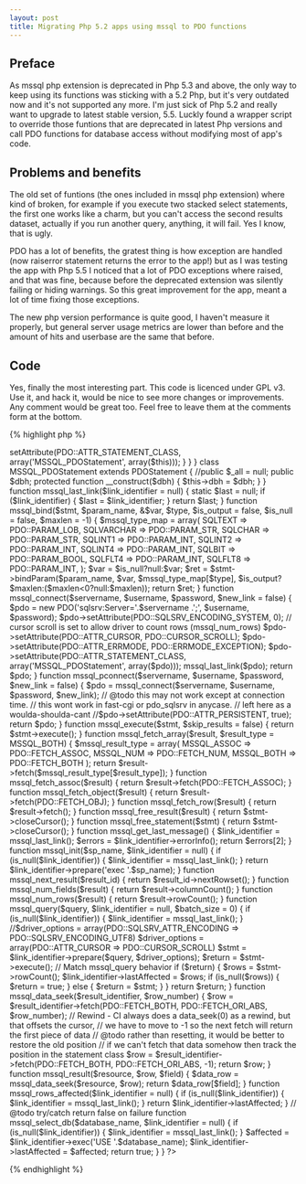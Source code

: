 ```yaml
---
layout: post
title: Migrating Php 5.2 apps using mssql to PDO functions
---
```



## Preface
As mssql php extension is deprecated in Php 5.3 and above, the only way to keep using its functions was sticking with a 5.2 Php, but it's very outdated now and it's not supported any more. I'm just sick of Php 5.2 and really want to upgrade to latest stable version, 5.5. Luckly found a wrapper script to override those funtions that are deprecated in latest Php versions and call PDO functions for database access without modifying most of app's code.


## Problems and benefits
The old set of funtions (the ones included in mssql php extension) where kind of broken, for example if you execute two stacked select statements, the first one works like a charm, but you can't access the second results dataset, actually if you run another query, anything, it will fail. Yes I know, that is ugly.

PDO has a lot of benefits, the gratest thing is how exception are handled (now raiserror statement returns the error to the app!) but as I was testing the app with Php 5.5 I noticed that a lot of PDO exceptions where raised, and that was fine, because before the deprecated extension was silently failing or hiding warnings. So this great improvement for the app, meant a lot of time fixing those exceptions.

The new php version performance is quite good, I haven't measure it properly, but general server usage metrics are lower than before and the amount of hits and userbase are the same that before.


## Code
Yes, finally the most interesting part. This code is licenced under GPL v3. Use it, and hack it, would be nice to see more changes or improvements. Any comment would be great too. Feel free to leave them at the comments form at the bottom.


{% highlight php %}
<?php

if (! extension_loaded('mssql')) {
    //Return an associative array. Used on mssql_fetch_array()'s result_type parameter.
    define('MSSQL_ASSOC', '1');
    //Return an array with numeric keys. Used on mssql_fetch_array()'s result_type parameter.
    define('MSSQL_NUM', '2');
    //Return an array with both numeric keys and keys with their field name. This is the default value for mssql_fetch_array()'s result_type parameter.
    define('MSSQL_BOTH', '3');
    //Indicates the 'TEXT' type in MSSQL, used by mssql_bind()'s type parameter.
    define('SQLTEXT', '35');
    //Indicates the 'VARCHAR' type in MSSQL, used by mssql_bind()'s type parameter.
    define('SQLVARCHAR', '39');
    //Indicates the 'CHAR' type in MSSQL, used by mssql_bind()'s type parameter.
    define('SQLCHAR', '47');
    //Represents one byte, with a range of -128 to 127.
    define('SQLINT1', '48');
    //Represents two bytes, with a range of -32768 to 32767.
    define('SQLINT2', '52');
    //Represents four bytes, with a range of -2147483648 to 2147483647.
    define('SQLINT4', '56');
    //Indicates the 'BIT' type in MSSQL, used by mssql_bind()'s type parameter.
    define('SQLBIT', '50');
    //Represents an four byte float.
    define('SQLFLT4', '59');
    //Represents an eight byte float.
    define('SQLFLT8', '62');

    class MSSQL_PDO extends PDO {
        public function __construct($dsn, $username="", $password="", $driver_options=array()) {
            parent::__construct($dsn,$username,$password, $driver_options);
            if (empty($driver_options[PDO::ATTR_STATEMENT_CLASS])) {
                $this->setAttribute(PDO::ATTR_STATEMENT_CLASS, array('MSSQL_PDOStatement', array($this)));
            }
        }
    }
    class MSSQL_PDOStatement extends PDOStatement {
        //public $_all = null;
        public $dbh;
        protected function __construct($dbh) {
            $this->dbh = $dbh;
        }

    }

    function mssql_last_link($link_identifier = null) {
        static $last = null;
        if ($link_identifier) {
            $last = $link_identifier;
        }
        return $last;
    }

    function mssql_bind($stmt, $param_name, &$var, $type, $is_output = false, $is_null = false, $maxlen = -1) {
        $mssql_type_map = array(
                SQLTEXT => PDO::PARAM_LOB,
                SQLVARCHAR => PDO::PARAM_STR,
                SQLCHAR => PDO::PARAM_STR,
                SQLINT1 => PDO::PARAM_INT,
                SQLINT2 => PDO::PARAM_INT,
                SQLINT4 => PDO::PARAM_INT,
                SQLBIT =>  PDO::PARAM_BOOL,
                SQLFLT4 => PDO::PARAM_INT,
                SQLFLT8 => PDO::PARAM_INT,
        );
        $var = $is_null?null:$var;
        $ret = $stmt->bindParam($param_name, $var, $mssql_type_map[$type], $is_output?$maxlen:($maxlen<0?null:$maxlen));
        return $ret;
    }

    function mssql_connect($servername, $username, $password, $new_link = false) {
        $pdo = new PDO('sqlsrv:Server='.$servername .';', $username, $password);

        $pdo->setAttribute(PDO::SQLSRV_ENCODING_SYSTEM, 0);

        // cursor scroll is set to allow driver to count rows (mssql_num_rows)
        $pdo->setAttribute(PDO::ATTR_CURSOR, PDO::CURSOR_SCROLL);
        $pdo->setAttribute(PDO::ATTR_ERRMODE, PDO::ERRMODE_EXCEPTION);
        $pdo->setAttribute(PDO::ATTR_STATEMENT_CLASS, array('MSSQL_PDOStatement', array($pdo)));

        mssql_last_link($pdo);

        return $pdo;
    }

    function mssql_pconnect($servername, $username, $password, $new_link = false) {
        $pdo = mssql_connect($servername, $username, $password, $new_link);

        // @todo this may not work except at connection time.
        // this wont work in fast-cgi or pdo_sqlsrv in anycase.
        // left here as a woulda-shoulda-cant
        //$pdo->setAttribute(PDO::ATTR_PERSISTENT, true);
        return $pdo;
    }

    function mssql_execute($stmt, $skip_results = false) {
        return $stmt->execute();
    }


    function mssql_fetch_array($result, $result_type = MSSQL_BOTH) {
        $mssql_result_type = array(
                MSSQL_ASSOC => PDO::FETCH_ASSOC,
                MSSQL_NUM => PDO::FETCH_NUM,
                MSSQL_BOTH => PDO::FETCH_BOTH
        );
        return $result->fetch($mssql_result_type[$result_type]);
    }

    function mssql_fetch_assoc($result) {
        return $result->fetch(PDO::FETCH_ASSOC);
    }

    function mssql_fetch_object($result) {
        return $result->fetch(PDO::FETCH_OBJ);
    }

    function mssql_fetch_row($result) {
        return $result->fetch();
    }

    function mssql_free_result($result) {
        return $stmt->closeCursor();
    }

    function mssql_free_statement($stmt) {
        return $stmt->closeCursor();
    }

    function mssql_get_last_message() {
        $link_identifier = mssql_last_link();

        $errors = $link_identifier->errorInfo();
        return $errors[2];
    }

    function mssql_init($sp_name, $link_identifier = null) {
        if (is_null($link_identifier)) {
            $link_identifier = mssql_last_link();
        }

        return $link_identifier->prepare('exec '.$sp_name);
    }

    function mssql_next_result($result_id) {
        return $result_id->nextRowset();
    }

    function mssql_num_fields($result) {
        return $result->columnCount();
    }

    function mssql_num_rows($result) {
        return $result->rowCount();
    }

    function mssql_query($query, $link_identifier = null, $batch_size = 0) {
        if (is_null($link_identifier)) {
            $link_identifier = mssql_last_link();
        }

		//$driver_options = array(PDO::SQLSRV_ATTR_ENCODING => PDO::SQLSRV_ENCODING_UTF8)
        $driver_options = array(PDO::ATTR_CURSOR => PDO::CURSOR_SCROLL)
        $stmt = $link_identifier->prepare($query, $driver_options);
        $return = $stmt->execute();

        // Match mssql_query behavior
        if ($return) {
            $rows = $stmt->rowCount();
            $link_identifier->lastAffected = $rows;

            if (is_null($rows)) {
                $return = true;
            } else {
                $return = $stmt;
            }
        }
        return $return;

    }

    function mssql_data_seek($result_identifier, $row_number) {
        $row = $result_identifier->fetch(PDO::FETCH_BOTH, PDO::FETCH_ORI_ABS, $row_number);

        // Rewind - CI always does a data_seek(0) as a rewind, but that offsets the cursor,
        // we have to move to -1 so the next fetch will return the first piece of data
        // @todo rather than resetting, it would be better to restore the old position
        // if we can't fetch that data somehow then track the position in the statement class
        $row = $result_identifier->fetch(PDO::FETCH_BOTH, PDO::FETCH_ORI_ABS, -1);

        return $row;
    }

    function mssql_result($resource, $row, $field) {
        $data_row = mssql_data_seek($resource, $row);
        return $data_row[$field];
    }


    function mssql_rows_affected($link_identifier = null) {
        if (is_null($link_identifier)) {
            $link_identifier = mssql_last_link();
        }
        return  $link_identifier->lastAffected;

    }

    // @todo try/catch return false on failure
    function mssql_select_db($database_name, $link_identifier = null) {
        if (is_null($link_identifier)) {
            $link_identifier = mssql_last_link();
        }
        $affected = $link_identifier->exec('USE '.$database_name);
        $link_identifier->lastAffected = $affected;

        return true;
    }
}
?>
{% endhighlight %}